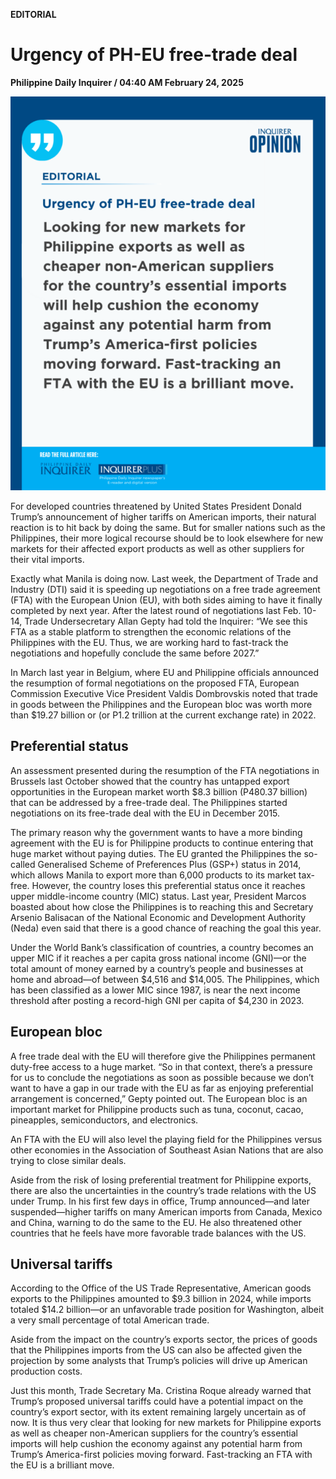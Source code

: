 **EDITORIAL**

# Urgency of PH-EU free-trade deal

****Philippine Daily Inquirer / 04:40 AM February 24, 2025****

![Image](https://raw.githubusercontent.com/github-jl14/scrapy_api/refs/heads/main/images/editorial02242025.png)

For developed countries threatened by United States President Donald Trump’s announcement of higher tariffs on American imports, their natural reaction is to hit back by doing the same. But for smaller nations such as the Philippines, their more logical recourse should be to look elsewhere for new markets for their affected export products as well as other suppliers for their vital imports.

Exactly what Manila is doing now. Last week, the Department of Trade and Industry (DTI) said it is speeding up negotiations on a free trade agreement (FTA) with the European Union (EU), with both sides aiming to have it finally completed by next year. After the latest round of negotiations last Feb. 10-14, Trade Undersecretary Allan Gepty had told the Inquirer: “We see this FTA as a stable platform to strengthen the economic relations of the Philippines with the EU. Thus, we are working hard to fast-track the negotiations and hopefully conclude the same before 2027.”

In March last year in Belgium, where EU and Philippine officials announced the resumption of formal negotiations on the proposed FTA, European Commission Executive Vice President Valdis Dombrovskis noted that trade in goods between the Philippines and the European bloc was worth more than $19.27 billion or (or P1.2 trillion at the current exchange rate) in 2022. 

## Preferential status

An assessment presented during the resumption of the FTA negotiations in Brussels last October showed that the country has untapped export opportunities in the European market worth $8.3 billion (P480.37 billion) that can be addressed by a free-trade deal. The Philippines started negotiations on its free-trade deal with the EU in December 2015.

The primary reason why the government wants to have a more binding agreement with the EU is for Philippine products to continue entering that huge market without paying duties. The EU granted the Philippines the so-called Generalised Scheme of Preferences Plus (GSP+) status in 2014, which allows Manila to export more than 6,000 products to its market tax-free. However, the country loses this preferential status once it reaches upper middle-income country (MIC) status. Last year, President Marcos boasted about how close the Philippines is to reaching this and Secretary Arsenio Balisacan of the National Economic and Development Authority (Neda) even said that there is a good chance of reaching the goal this year.

Under the World Bank’s classification of countries, a country becomes an upper MIC if it reaches a per capita gross national income (GNI)—or the total amount of money earned by a country’s people and businesses at home and abroad—of between $4,516 and $14,005. The Philippines, which has been classified as a lower MIC since 1987, is near the next income threshold after posting a record-high GNI per capita of $4,230 in 2023.

## European bloc

A free trade deal with the EU will therefore give the Philippines permanent duty-free access to a huge market. “So in that context, there’s a pressure for us to conclude the negotiations as soon as possible because we don’t want to have a gap in our trade with the EU as far as enjoying preferential arrangement is concerned,” Gepty pointed out. The European bloc is an important market for Philippine products such as tuna, coconut, cacao, pineapples, semiconductors, and electronics.

An FTA with the EU will also level the playing field for the Philippines versus other economies in the Association of Southeast Asian Nations that are also trying to close similar deals.

Aside from the risk of losing preferential treatment for Philippine exports, there are also the uncertainties in the country’s trade relations with the US under Trump. In his first few days in office, Trump announced—and later suspended—higher tariffs on many American imports from Canada, Mexico and China, warning to do the same to the EU. He also threatened other countries that he feels have more favorable trade balances with the US.

## Universal tariffs

According to the Office of the US Trade Representative, American goods exports to the Philippines amounted to $9.3 billion in 2024, while imports totaled $14.2 billion—or an unfavorable trade position for Washington, albeit a very small percentage of total American trade.

Aside from the impact on the country’s exports sector, the prices of goods that the Philippines imports from the US can also be affected given the projection by some analysts that Trump’s policies will drive up American production costs.

Just this month, Trade Secretary Ma. Cristina Roque already warned that Trump’s proposed universal tariffs could have a potential impact on the country’s export sector, with its extent remaining largely uncertain as of now. It is thus very clear that looking for new markets for Philippine exports as well as cheaper non-American suppliers for the country’s essential imports will help cushion the economy against any potential harm from Trump’s America-first policies moving forward. Fast-tracking an FTA with the EU is a brilliant move.